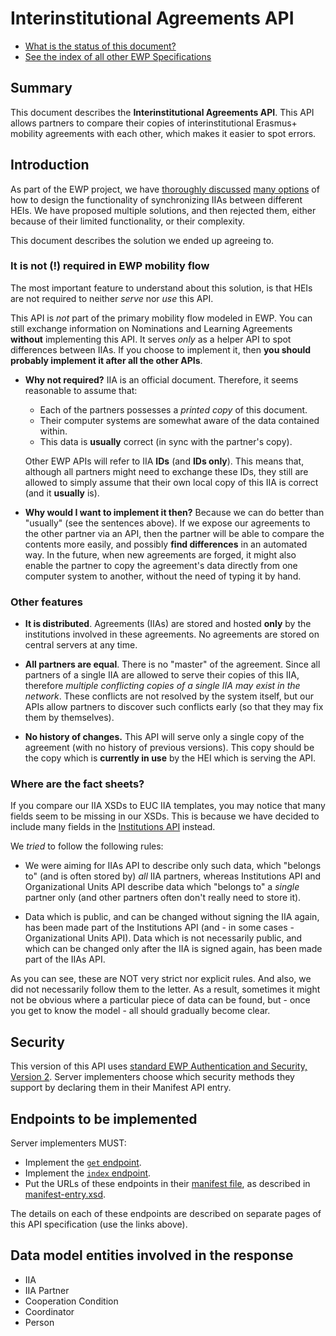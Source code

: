 Interinstitutional Agreements API
=================================

* [What is the status of this document?][statuses]
* [See the index of all other EWP Specifications][develhub]


Summary
-------

This document describes the **Interinstitutional Agreements API**. This API
allows partners to compare their copies of interinstitutional Erasmus+ mobility
agreements with each other, which makes it easier to spot errors.


Introduction
------------

As part of the EWP project, we have
[thoroughly discussed](https://github.com/erasmus-without-paper/general-issues/issues/12)
[many options](https://github.com/erasmus-without-paper/general-issues/issues/12#issuecomment-229931282)
of how to design the functionality of synchronizing IIAs between different
HEIs. We have proposed multiple solutions, and then rejected them, either
because of their limited functionality, or their complexity.

This document describes the solution we ended up agreeing to.


### It is not (!) required in EWP mobility flow

The most important feature to understand about this solution, is that HEIs are
not required to neither *serve* nor *use* this API.

This API is *not* part of the primary mobility flow modeled in EWP. You can
still exchange information on Nominations and Learning Agreements **without**
implementing this API. It serves *only* as a helper API to spot differences
between IIAs. If you choose to implement it, then **you should probably
implement it after all the other APIs**.

 * **Why not required?** IIA is an official document. Therefore, it seems
   reasonable to assume that:

   - Each of the partners possesses a *printed copy* of this document.
   - Their computer systems are somewhat aware of the data contained within.
   - This data is **usually** correct (in sync with the partner's copy).

   Other EWP APIs will refer to IIA **IDs** (and **IDs only**). This means
   that, although all partners might need to exchange these IDs, they still are
   allowed to simply assume that their own local copy of this IIA is correct
   (and it **usually** is).

 * **Why would I want to implement it then?** Because we can do better than
   "usually" (see the sentences above). If we expose our agreements to the
   other partner via an API, then the partner will be able to compare the
   contents more easily, and possibly **find differences** in an automated way.
   In the future, when new agreements are forged, it might also enable the
   partner to copy the agreement's data directly from one computer system to
   another, without the need of typing it by hand.


### Other features

 * **It is distributed**. Agreements (IIAs) are stored and hosted **only** by
   the institutions involved in these agreements. No agreements are stored on
   central servers at any time.

 * **All partners are equal**. There is no "master" of the agreement. Since all
   partners of a single IIA are allowed to serve their copies of this IIA,
   therefore *multiple conflicting copies of a single IIA may exist in the
   network*. These conflicts are not resolved by the system itself, but our
   APIs allow partners to discover such conflicts early (so that they may fix
   them by themselves).

 * **No history of changes.** This API will serve only a single copy of the
   agreement (with no history of previous versions). This copy should be the
   copy which is **currently in use** by the HEI which is serving the API.


### Where are the fact sheets?

If you compare our IIA XSDs to EUC IIA templates, you may notice that many
fields seem to be missing in our XSDs. This is because we have decided to
include many fields in the [Institutions API][institutions-api] instead.

We *tried* to follow the following rules:

 * We were aiming for IIAs API to describe only such data, which "belongs to"
   (and is often stored by) *all* IIA partners, whereas Institutions API and
   Organizational Units API describe data which "belongs to" a *single* partner
   only (and other partners often don't really need to store it).

 * Data which is public, and can be changed without signing the IIA again, has
   been made part of the Institutions API (and - in some cases - Organizational
   Units API). Data which is not necessarily public, and which can be changed
   only after the IIA is signed again, has been made part of the IIAs API.

As you can see, these are NOT very strict nor explicit rules. And also, we did
not necessarily follow them to the letter. As a result, sometimes it might not
be obvious where a particular piece of data can be found, but - once you get
to know the model - all should gradually become clear.


Security
--------

This version of this API uses [standard EWP Authentication and Security,
Version 2][sec-v2]. Server implementers choose which security methods they
support by declaring them in their Manifest API entry.


Endpoints to be implemented
---------------------------

Server implementers MUST:

 * Implement the [`get` endpoint](endpoints/get.md).
 * Implement the [`index` endpoint](endpoints/index.md).
 * Put the URLs of these endpoints in their [manifest file][discovery-api], as
   described in [manifest-entry.xsd](manifest-entry.xsd).

The details on each of these endpoints are described on separate pages of this
API specification (use the links above).


Data model entities involved in the response
--------------------------------------------

 * IIA
 * IIA Partner
 * Cooperation Condition
 * Coordinator
 * Person


[develhub]: http://developers.erasmuswithoutpaper.eu/
[statuses]: https://github.com/erasmus-without-paper/ewp-specs-management#statuses
[discovery-api]: https://github.com/erasmus-without-paper/ewp-specs-api-discovery
[echo]: https://github.com/erasmus-without-paper/ewp-specs-api-echo
[error-handling]: https://github.com/erasmus-without-paper/ewp-specs-architecture#error-handling
[institutions-api]: https://github.com/erasmus-without-paper/ewp-specs-api-institutions
[sec-v2]: https://github.com/erasmus-without-paper/ewp-specs-sec-intro/tree/stable-v2
